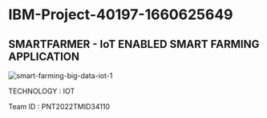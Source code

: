 # IBM-Project-40197-1660625649
##    SMARTFARMER - IoT ENABLED SMART FARMING APPLICATION

![smart-farming-big-data-iot-1](https://user-images.githubusercontent.com/113232776/202894561-cd5a6df7-6801-4435-945d-2b4df5fe0776.jpg)

TECHNOLOGY : IOT

Team ID : PNT2022TMID34110

